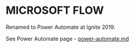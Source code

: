 # MICROSOFT FLOW

Renamed to Power Automate at Ignite 2019.

See Power Automate page - [power-automate.md](./powerapps-automate.md)
